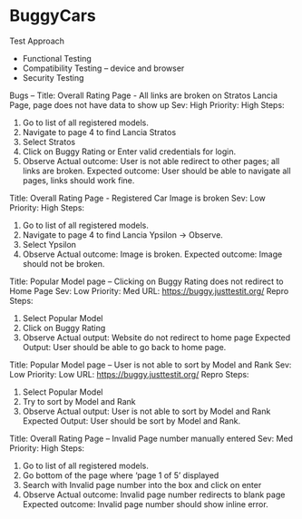 # BuggyCars

Test Approach

-	Functional Testing
-	Compatibility Testing – device and browser
-	Security Testing

Bugs –
Title: Overall Rating Page - All links are broken on Stratos Lancia Page, page does not have data to show up
Sev: High
Priority: High
Steps:
1.	Go to list of all registered models.
2.	Navigate to page 4 to find Lancia Stratos
3.	Select Stratos
4.	Click on Buggy Rating or Enter valid credentials for login.
5.	Observe
Actual outcome: User is not able redirect to other pages; all links are broken.
Expected outcome: User should be able to navigate all pages, links should work fine.

Title: Overall Rating Page - Registered Car Image is broken
Sev: Low
Priority: High
Steps:
1.	Go to list of all registered models.
2.	Navigate to page 4 to find Lancia Ypsilon -> Observe.
3.	Select Ypsilon
4.	Observe
Actual outcome: Image is broken.
Expected outcome: Image should not be broken.

Title: Popular Model page – Clicking on Buggy Rating does not redirect to Home Page
Sev: Low
Priority: Med
URL: https://buggy.justtestit.org/
Repro Steps: 
1.	Select Popular Model
2.	Click on Buggy Rating 
3.	Observe
Actual output: Website do not redirect to home page
Expected Output: User should be able to go back to home page.

Title: Popular Model page – User is not able to sort by Model and Rank
Sev: Low
Priority: Low
URL: https://buggy.justtestit.org/
Repro Steps: 
1.	Select Popular Model
2.	Try to sort by Model and Rank
3.	Observe
Actual output: User is not able to sort by Model and Rank
Expected Output: User should be sort by Model and Rank.

Title: Overall Rating Page – Invalid Page number manually entered
Sev: Med
Priority: High
Steps:
1.	Go to list of all registered models.
2.	Go bottom of the page where ‘page 1 of 5’ displayed
3.	Search with Invalid page number into the box and click on enter
4.	Observe
Actual outcome: Invalid page number redirects to blank page
Expected outcome: Invalid page number should show inline error.
